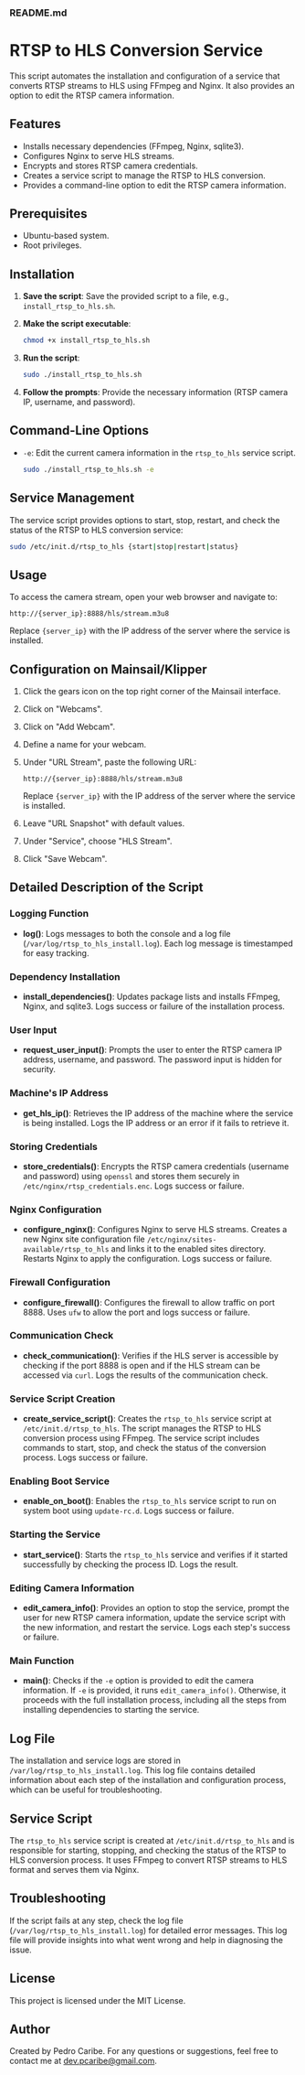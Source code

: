 ### README.md

# RTSP to HLS Conversion Service

This script automates the installation and configuration of a service that converts RTSP streams to HLS using FFmpeg and Nginx. It also provides an option to edit the RTSP camera information.

## Features

- Installs necessary dependencies (FFmpeg, Nginx, sqlite3).
- Configures Nginx to serve HLS streams.
- Encrypts and stores RTSP camera credentials.
- Creates a service script to manage the RTSP to HLS conversion.
- Provides a command-line option to edit the RTSP camera information.

## Prerequisites

- Ubuntu-based system.
- Root privileges.

## Installation

1. **Save the script**: Save the provided script to a file, e.g., `install_rtsp_to_hls.sh`.

2. **Make the script executable**:

    ```bash
    chmod +x install_rtsp_to_hls.sh
    ```

3. **Run the script**:

    ```bash
    sudo ./install_rtsp_to_hls.sh
    ```

4. **Follow the prompts**: Provide the necessary information (RTSP camera IP, username, and password).

## Command-Line Options

- `-e`: Edit the current camera information in the `rtsp_to_hls` service script.

    ```bash
    sudo ./install_rtsp_to_hls.sh -e
    ```

## Service Management

The service script provides options to start, stop, restart, and check the status of the RTSP to HLS conversion service:

```bash
sudo /etc/init.d/rtsp_to_hls {start|stop|restart|status}
```

## Usage

To access the camera stream, open your web browser and navigate to:

```http
http://{server_ip}:8888/hls/stream.m3u8
```

Replace `{server_ip}` with the IP address of the server where the service is installed.

## Configuration on Mainsail/Klipper

1. Click the gears icon on the top right corner of the Mainsail interface.
2. Click on "Webcams".
3. Click on "Add Webcam".
4. Define a name for your webcam.
5. Under "URL Stream", paste the following URL:

    ```http
    http://{server_ip}:8888/hls/stream.m3u8
    ```

    Replace `{server_ip}` with the IP address of the server where the service is installed.

6. Leave "URL Snapshot" with default values.
7. Under "Service", choose "HLS Stream".
8. Click "Save Webcam".

## Detailed Description of the Script

### Logging Function

- **log()**: Logs messages to both the console and a log file (`/var/log/rtsp_to_hls_install.log`). Each log message is timestamped for easy tracking.

### Dependency Installation

- **install_dependencies()**: Updates package lists and installs FFmpeg, Nginx, and sqlite3. Logs success or failure of the installation process.

### User Input

- **request_user_input()**: Prompts the user to enter the RTSP camera IP address, username, and password. The password input is hidden for security.

### Machine's IP Address

- **get_hls_ip()**: Retrieves the IP address of the machine where the service is being installed. Logs the IP address or an error if it fails to retrieve it.

### Storing Credentials

- **store_credentials()**: Encrypts the RTSP camera credentials (username and password) using `openssl` and stores them securely in `/etc/nginx/rtsp_credentials.enc`. Logs success or failure.

### Nginx Configuration

- **configure_nginx()**: Configures Nginx to serve HLS streams. Creates a new Nginx site configuration file `/etc/nginx/sites-available/rtsp_to_hls` and links it to the enabled sites directory. Restarts Nginx to apply the configuration. Logs success or failure.

### Firewall Configuration

- **configure_firewall()**: Configures the firewall to allow traffic on port 8888. Uses `ufw` to allow the port and logs success or failure.

### Communication Check

- **check_communication()**: Verifies if the HLS server is accessible by checking if the port 8888 is open and if the HLS stream can be accessed via `curl`. Logs the results of the communication check.

### Service Script Creation

- **create_service_script()**: Creates the `rtsp_to_hls` service script at `/etc/init.d/rtsp_to_hls`. The script manages the RTSP to HLS conversion process using FFmpeg. The service script includes commands to start, stop, and check the status of the conversion process. Logs success or failure.

### Enabling Boot Service

- **enable_on_boot()**: Enables the `rtsp_to_hls` service script to run on system boot using `update-rc.d`. Logs success or failure.

### Starting the Service

- **start_service()**: Starts the `rtsp_to_hls` service and verifies if it started successfully by checking the process ID. Logs the result.

### Editing Camera Information

- **edit_camera_info()**: Provides an option to stop the service, prompt the user for new RTSP camera information, update the service script with the new information, and restart the service. Logs each step's success or failure.

### Main Function

- **main()**: Checks if the `-e` option is provided to edit the camera information. If `-e` is provided, it runs `edit_camera_info()`. Otherwise, it proceeds with the full installation process, including all the steps from installing dependencies to starting the service.

## Log File

The installation and service logs are stored in `/var/log/rtsp_to_hls_install.log`. This log file contains detailed information about each step of the installation and configuration process, which can be useful for troubleshooting.

## Service Script

The `rtsp_to_hls` service script is created at `/etc/init.d/rtsp_to_hls` and is responsible for starting, stopping, and checking the status of the RTSP to HLS conversion process. It uses FFmpeg to convert RTSP streams to HLS format and serves them via Nginx.

## Troubleshooting

If the script fails at any step, check the log file (`/var/log/rtsp_to_hls_install.log`) for detailed error messages. This log file will provide insights into what went wrong and help in diagnosing the issue.

## License

This project is licensed under the MIT License.

## Author

Created by Pedro Caribe. For any questions or suggestions, feel free to contact me at dev.pcaribe@gmail.com.